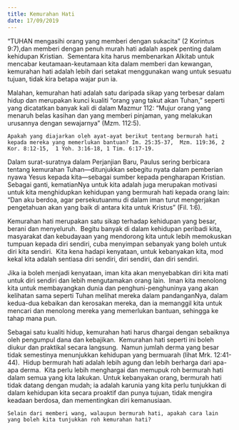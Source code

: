 ```yaml
---
title: Kemurahan Hati
date: 17/09/2019
---
```


“TUHAN mengasihi orang yang memberi dengan sukacita” (2 Korintus 9:7),dan memberi dengan penuh murah hati adalah aspek penting dalam kehidupan Kristian.  Sementara kita harus membenarkan Alkitab untuk mencabar keutamaan-keutamaan kita dalam memberi dan kewangan, kemurahan hati adalah lebih dari setakat menggunakan wang untuk sesuatu tujuan, tidak kira betapa wajar pun ia.

Malahan, kemurahan hati adalah satu daripada sikap yang terbesar dalam hidup dan merupakan kunci kualiti “orang yang takut akan Tuhan,” seperti yang dicatatkan banyak kali di dalam Mazmur 112: “Mujur orang yang menaruh belas kasihan dan yang memberi pinjaman, yang melakukan urusannya dengan sewajarnya” (Mzm. 112:5).

`Apakah yang diajarkan oleh ayat-ayat berikut tentang bermurah hati kepada mereka yang memerlukan bantuan? Im. 25:35-37,  Mzm. 119:36, 2 Kor. 8:12-15,  1 Yoh. 3:16-18, 1 Tim. 6:17-19.`

Dalam surat-suratnya dalam Perjanjian Baru, Paulus sering berbicara tentang kemurahan Tuhan—ditunjukkan sebegitu nyata dalam pemberian nyawa Yesus kepada kita—sebagai sumber kepada pengharapan Kristian.  Sebagai ganti, kematianNya untuk kita adalah juga merupakan motivasi untuk kita menghidupkan kehidupan yang bermurah hati kepada orang lain: “Dan aku berdoa, agar persekutuanmu di dalam iman turut mengerjakan pengetahuan akan yang baik di antara kita untuk Kristus” (Fil. 1:6).

Kemurahan hati merupakan satu sikap terhadap kehidupan yang besar, berani dan menyeluruh.  Begitu banyak di dalam kehidupan peribadi kita, masyarakat dan kebudayaan yang mendorong kita untuk lebih memokuskan tumpuan kepada diri sendiri, cuba menyimpan sebanyak yang boleh untuk diri kita sendiri.  Kita kena hadapi kenyataan, untuk kebanyakan kita, mod kekal kita adalah sentiasa diri sendiri, diri sendiri, dan diri sendiri.

Jika ia boleh menjadi kenyataan, iman kita akan menyebabkan diri kita mati untuk diri sendiri dan lebih mengutamakan orang lain.  Iman kita menolong kita untuk membayangkan dunia dan penghuni-penghuninya yang akan kelihatan sama seperti Tuhan melihat mereka dalam pandanganNya, dalam kedua-dua kebaikan dan kerosakan mereka, dan ia memanggil kita untuk mencari dan menolong mereka yang memerlukan bantuan, sehingga ke tahap mana pun.

Sebagai satu kualiti hidup, kemurahan hati harus dhargai dengan sebaiknya oleh pengumpul dana dan kebajikan.  Kemurahan hati seperti ini boleh diukur dan praktikal secara langsung.  Namun jumlah derma yang besar  tidak semestinya menunjukkan kehidupan yang bermuarah (lihat Mrk. 12:41-44).  Hidup bermurah hati adalah lebih agung dan lebih berharga dari apa-apa derma.  Kita perlu lebih menghargai dan memupuk roh bermurah hati dalam semua yang kita lakukan. Untuk kebanyakan orang, bermurah hati tidak datang dengan mudah; ia adalah karunia yang kita perlu tunjukkan di dalam kehidupan kita secara proaktif dan punya tujuan, tidak mengira keadaan berdosa, dan mementingkan diri kemanusiaan.

`Selain dari memberi wang, walaupun bermurah hati, apakah cara lain yang boleh kita tunjukkan roh kemurahan hati?`